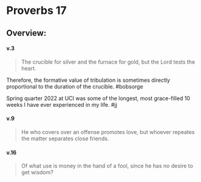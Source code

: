# Proverbs 17

## Overview:


#### v.3
>The crucible for silver and the furnace for gold, but the Lord tests the heart.

Therefore, the formative value of tribulation is sometimes directly proportional to the duration of the crucible.
#bobsorge 

Spring quarter 2022 at UCI was some of the longest, most grace-filled 10 weeks I have ever experienced in my life.
#jj 

#### v.9
>He who covers over an offense promotes love, but whoever repeates the matter separates close friends.

#### v.16
>Of what use is money in the hand of a fool, since he has no desire to get wisdom?



